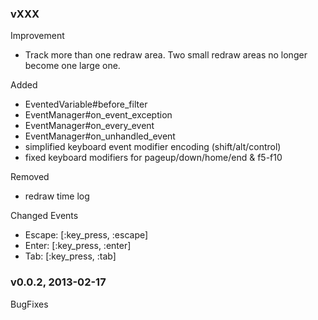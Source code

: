 ### vXXX

Improvement

 * Track more than one redraw area. Two small redraw areas no longer become one large one.

Added

 * EventedVariable#before_filter
 * EventManager#on_event_exception
 * EventManager#on_every_event
 * EventManager#on_unhandled_event
 * simplified keyboard event modifier encoding (shift/alt/control)
 * fixed keyboard modifiers for pageup/down/home/end & f5-f10

Removed  

 * redraw time log
 
Changed Events

 * Escape: [:key_press, :escape]
 * Enter: [:key_press, :enter]
 * Tab: [:key_press, :tab]

### v0.0.2, 2013-02-17

  BugFixes
